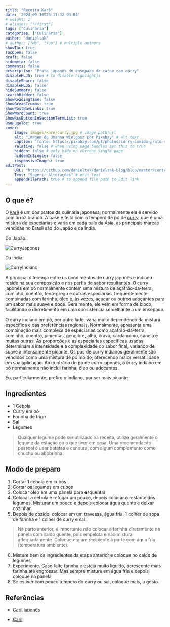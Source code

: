 ```yaml
---
title: "Receita Karê"
date: '2024-09-30T23:11:32-03:00'
# weight: 1
# aliases: ["/first"]
tags: ["Culinária"]
categorias: ["Culinária"]
author: "danieltak"
# author: ["Me", "You"] # multiple authors
showToc: true
TocOpen: false
draft: false
hidemeta: false
comments: false
description: "Prato japonês de ensopado de carne com curry"
disableHLJS: true # to disable highlightjs
disableShare: false
disableHLJS: false
hideSummary: false
searchHidden: false
ShowReadingTime: false
ShowBreadCrumbs: true
ShowPostNavLinks: true
ShowWordCount: true
ShowRssButtonInSectionTermList: true
UseHugoToc: true
cover:
    image: images/kare/curry.jpg # image path/url
    alt: "Imagem de Joanna Wielgosz por Pixabay" # alt text
    caption: "fonte: https://pixabay.com/pt/photos/curry-comida-prato-refei%C3%A7%C3%A3o-7249247/" # display caption under cover
    relative: false # when using page bundles set this to true
    hidden: false # only hide on current single page
    hiddenInSingle: false
    responsiveImages: true
editPost:
    URL: "https://github.com/danieltak/danieltak-blog/blob/master/content"
    Text: "Sugerir Alterações" # edit text
    appendFilePath: true # to append file path to Edit link
---
```



## O que é?

O [karê][Caril japonês] é um dos pratos da culinária japonesa, normalmente ele é servido com arroz branco. A base é feita com o tempero de pó de [curry][Caril], que é uma mistura de especiarias e varia em cada país da Ásia, as principais marcas vendidas no Brasil são do Japão e da Índia.

Do Japão:

![CurryJapones](/posts/images/kare/golden_curry.png)

Da Índia:

![CurryIndiano](/posts/images/kare/curry-india.webp)

A principal diferença entre os condimentos de curry japonês e indiano reside na sua composição e nos perfis de sabor resultantes. O curry japonês em pó normalmente contém uma mistura de açafrão-da-terra, cominho, coentro, feno-grego e outras especiarias, frequentemente combinadas com farinha, óleo e, às vezes, açúcar ou outros adoçantes para um sabor mais suave e doce. Geralmente, ele vem em forma de bloco, facilitando o derretimento em uma consistência semelhante a um ensopado.

O curry indiano em pó, por outro lado, varia muito dependendo da mistura específica e das preferências regionais. Normalmente, apresenta uma combinação mais complexa de especiarias como açafrão-da-terra, cominho, coentro, pimentas, gengibre, alho, cravo, cardamomo, canela e muitas outras. As proporções e as especiarias específicas usadas determinam a intensidade e a complexidade do sabor final, variando de suave a intensamente picante. Os pós de curry indianos geralmente são vendidos como uma mistura de pó moído, oferecendo maior versatilidade em sua aplicação. Ao contrário do pó de curry japonês, o curry indiano em pó normalmente não inclui farinha, óleo ou adoçantes.

Eu, particularmente, prefiro o indiano, por ser mais picante.

## Ingredientes

- 1 Cebola
- Curry em pó
- Farinha de trigo
- Sal
- Legumes

> Qualquer legume pode ser utilizado na receita, utilize geralmente o legume da estação ou o que tiver em casa.
> Uma recomendação pessoal é usar batatas e cenoura, com algum complemento como chuchu ou abobrinha.

## Modo de preparo

1. Cortar 1 cebola em cubos
2. Cortar os legumes em cubos
3. Colocar óleo em uma panela para esquentar
4. Colocar a cebola e refogar um pouco, depois colocar o restante dos legumes. Misturar um pouco e depois colocar água quente e deixar cozinhar.
5. Depois de cozido, colocar em um travessa, água fria, 1 colher de sopa de farinha e 1 colher de curry e sal.

> Na parte anterior, é importante não colocar a farinha diretamente na panela com caldo quente, pois empelota e não mistura adequadamente. Coloque em um recipiente à parte com água fria (temperatura ambiente).

6. Misture bem os ingredientes da etapa anterior e coloque no caldo de legumes.
7. Experimente. Caso falte farinha e esteja muito líquido, acrescente mais farinha até engrossar. Mas sempre misture em água fria e depois coloque na panela.
8. Se estiver com pouco tempero do curry ou sal, coloque mais, a gosto.

## Referências

- [Caril japonês]

[Caril japonês]: https://pt.wikipedia.org/wiki/Caril_japon%C3%AAs

- [Caril]

[Caril]: https://pt.wikipedia.org/wiki/Caril